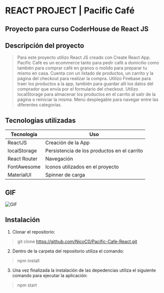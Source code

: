 # REACT PROJECT | Pacific Café

## Proyecto para curso CoderHouse de React JS 

## Descripción del proyecto
> Para este proyecto utilizo React JS creado con Create React App.
> Pacific Café es un ecommerce tanto para pedir café a domicilio como también para comprar café en granos o molido para preparar tu mismo en casa.
> Cuenta con un listado de productos, un carrito y la página del checkout para realizar la compra.
> Utilizo Firebase para traer los productos a la app, también para guardar allí los datos del comprador que envía por el formulario del checkout.
> Utilizo localStorage para almacenar los productos en el carrito al salir de la página o reiniciar la misma. 
> Menú desplegable para navegar entre las diferentes categorías.

## Tecnologías utilizadas

| Tecnología | Uso |
| ------ | ------ |
| ReactJS | Creación de la App |
| localStorage | Persistencia de los productos en el carrito |
| React Router | Navegación |
| FontAwesome | Iconos utilizados en el proyecto |
| MaterialUI| Spinner de carga |

## GIF

![GIF](https://i.makeagif.com/media/2-07-2022/rSTSN8.gif)

## Instalación

1. Clonar el repositorio: 
>git clone https://github.com/NicoC0/Pacific-Cafe-React.git
2. Dentro de la carpeta del repositorio utiliza el comando:
>npm install
3. Una vez finalizada la instalación de las depedencias utiliza el siguiente comando para ejecutar la aplicación:
>npm start
